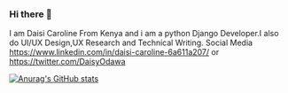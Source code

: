 ### Hi there 👋
I am Daisi Caroline From Kenya and i am a python Django Developer.I also do UI/UX Design,UX Research and Technical Writing.
Social Media 
https://www.linkedin.com/in/daisi-caroline-6a611a207/ or https://twitter.com/DaisyOdawa

[![Anurag's GitHub stats](https://github-readme-stats.vercel.app/api?daisy-carolin=anuraghazra)](https://github.com/anuraghazra/github-readme-stats)
